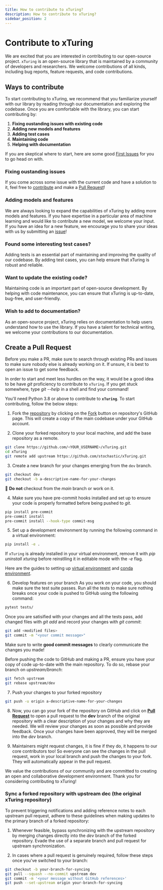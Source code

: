 ```yaml
---
title: How to contribute to xTuring?
description: How to contribute to xTuring?
sidebar_position: 2
---
```


# Contribute to xTuring

We are excited that you are interested in contributing to our open-source project. `xTuring` is an open-source library that is maintained by a community of developers and researchers. We welcome contributions of all kinds, including bug reports, feature requests, and code contributions.

## Ways to contribute
To start contributing to xTuring, we recommend that you familiarize yourself with our library by reading through our documentation and exploring the codebase. Once you are comfortable with the library, you can start contributing by:

1. **Fixing oustanding issues with existing code**
2. **Adding new models and features**
3. **Adding test cases**
4. **Maintaining code**
5. **Helping with documentation**

If you are skeptical where to start, here are some good [First Issues](https://github.com/stochasticai/xTuring/labels/good%20first%20issue) for you to go head on with.

### Fixing oustanding issues
If you come across some issue with the current code and have a solution to it, feel free to [contribute](https://github.com/stochasticai/xTuring/issues) and make a [Pull Request](https://github.com/stochasticai/xTuring/compare)! 


### Adding models and features
We are always looking to expand the capabilities of xTuring by adding more models and features. If you have expertise in a particular area of machine learning and would like to contribute a new model, we welcome your input. If you have an idea for a new feature, we encourage you to share your ideas with us by submitting an [issue](https://github.com/stochasticai/xTuring/issues)!

### Found some interesting test cases?
Adding tests is an essential part of maintaining and improving the quality of our codebase. By adding test cases, you can help ensure that xTuring is robust and reliable.

### Want to update the existing code?
Maintaining code is an important part of open-source development. By helping with code maintenance, you can ensure that xTuring is up-to-date, bug-free, and user-friendly.

### Wish to add to documentation?
As an open-source project, xTuring relies on documentation to help users understand how to use the library. If you have a talent for technical writing, we welcome your contributions to our documentation.


## Create a Pull Request
Before you make a PR, make sure to search through existing PRs and issues to make sure nobody else is already working on it. If unsure, it is best to open an issue to get some feedback.

In order to start and meet less hurdles on the way, it would be a good idea to be have _git_ proficiency to contribute to `xTuring`. If you get stuck somewhere, type _git --help_ in a shell and find your command!

You'll need Python 3.8 or above to contribute to __`xTuring`__. To start contributing, follow the below steps:

1. Fork the [repository](https://github.com/stochastciai/xTuring) by clicking on the [Fork](https://github.com/stochasticai/xTuring/fork) button on repository's GitHub page. This will create a copy of the main codebase under your GitHub account.

2. Clone your forked repository to your local machine, and add the base repository as a remote.

```bash
git clone https://github.com/<YOUR_USERNAME>/xTuring.git
cd xTuring
git remote add upstream https://github.com/stochastic/xTuring.git
```

3. Create a new branch for your changes emerging from the `dev` branch.

```bash
git checkout dev
git checkout -b a-descriptive-name-for-your-changes
```
🚨 **Do not** checkout from the _main_ branch or work on it.

4. Make sure you have pre-commit hooks installed and set up to ensure your code is properly formatted before being pushed to _git_. 

```bash
pip install pre-commit
pre-commit install
pre-commit install --hook-type commit-msg
```

5. Set up a development environment by running the following command in a virtual environment:

```bash
pip install -e .
```

If `xTuring` is already installed in your virtual environment, remove it with _pip uninstall xturing_ before reinstlling it in editable mode with the _-e_ flag.

Here are the guides to setting up [virtual environment](https://www.freecodecamp.org/news/how-to-setup-virtual-environments-in-python/) and [conda environment](https://conda.io/projects/conda/en/latest/user-guide/getting-started.html).

6. Develop features on your branch
As you work on your code, you should make sure the test suite passes. Run all the tests to make sure nothing breaks once your code is pushed to GitHub using the following command:
```bash
pytest tests/
```

Once you are satisified with your changes and all the tests pass, add changed files with _git add_ and record your changes with _git commit_:

```bash
git add <modified files>
git commit -m "<your commit message>"
```
Make sure to write __good commit messages__ to clearly communicate the changes you made!

Before pushing the code to GitHub and making a PR, ensure you have your copy of code up-to-date with the main repository. To do so, rebase your branch on _upstream/branch_:
```bash
git fetch upstream
git rebase upstream/dev
```

7. Push your changes to your forked repository

```bash
git push -u origin a-descriptive-name-for-your-changes
```

8. Now, you can go your fork of the repository on GitHub and click on __[Pull Request](https://github.com/stochasticai/xTuring/compare)__ to open a pull request to the __dev__ branch of the original repository with a clear description of your changes and why they are needed. We will review your changes as soon as possible and provide feedback. Once your changes have been approved, they will be merged into the _dev_ branch.

9. Maintainers might request changes, it is fine if they do, it happens to our core contributors too! So everyone can see the changes in the pull request, work in your local branch and push the changes to your fork. They will automatically appear in the pull request.

We value the contributions of our community and are committed to creating an open and collaborative development environment. Thank you for considering contributing to xTuring!

### Sync a forked repository with upstream dec (the original xTuring repository)

To prevent triggering notifications and adding reference notes to each upstream pull request, adhere to these guidelines when making updates to the primary branch of a forked repository:

1. Whenever feasible, bypass synchronizing with the upstream repository by merging changes directly into the _dev_ branch of the forked repository. Evade the use of a separate branch and pull request for upstream synchronization.

2. In cases where a pull request is genuinely required, follow these steps once you've switched to your branch:

```bash
git checkout -b your-branch-for-syncing
git pull --squash --no-commit upstream dev
git commit -m '<your message without GitHub references>'
git push --set-upstream origin your-branch-for-syncing
```